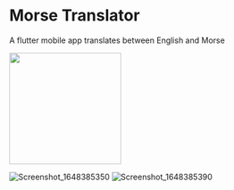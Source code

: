 # Morse Translator

A flutter mobile app translates between English and Morse

<img src="https://user-images.githubusercontent.com/71513396/160287832-37564e81-5897-48ce-ab90-fc3c81f24c74.png
" width="200" height="200" />

![Screenshot_1648385350](https://user-images.githubusercontent.com/71513396/160287832-37564e81-5897-48ce-ab90-fc3c81f24c74.png)
![Screenshot_1648385390](https://user-images.githubusercontent.com/71513396/160287845-154d0819-5ed3-4834-9974-11de18b3a06e.png)
